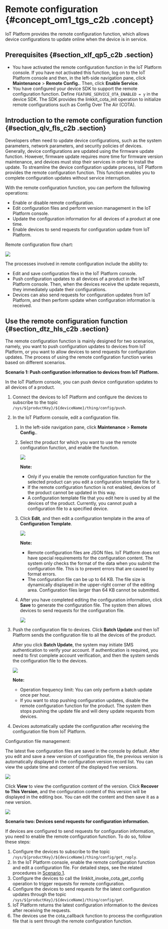 # Remote configuration {#concept_om1_tgs_c2b .concept}

IoT Platform provides the remote configuration function, which allows device configurations to update online when the device is in service.

## Prerequisites {#section_xlf_qp5_c2b .section}

-   You have activated the remote configuration function in the IoT Platform console. If you have not activated this function, log on to the IoT Platform console and then, in the left-side navigation pane, click **Maintenance** \> **Remote Config.**. Then, click **Enable Service**.
-   You have configured your device SDK to support the remote configuration function. Define `FEATURE_SERVICE_OTA_ENABLED = y` in the device SDK. The SDK provides the linkkit\_cota\_init operation to initialize remote configurations such as Config Over The Air \(COTA\).

## Introduction to the remote configuration function {#section_qlv_fls_c2b .section}

Developers often need to update device configurations, such as the system parameters, network parameters, and security policies of devices. Generally, device configurations are updated using the firmware update function. However, firmware update requires more time for firmware version maintenance, and devices must stop their services in order to install the update. To streamline the device configuration update process, IoT Platform provides the remote configuration function. This function enables you to complete configuration updates without service interruption.

With the remote configuration function, you can perform the following operations:

-   Enable or disable remote configuration.
-   Edit configuration files and perform version management in the IoT Platform console.
-   Update the configuration information for all devices of a product at one time.
-   Enable devices to send requests for configuration update from IoT Platform.

Remote configuration flow chart:

![](http://static-aliyun-doc.oss-cn-hangzhou.aliyuncs.com/assets/img/14736/15552922906235_en-US.png)

The processes involved in remote configuration include the ability to:

-   Edit and save configuration files in the IoT Platform console.
-   Push configuration updates to all devices of a product in the IoT Platform console. Then, when the devices receive the update requests, they immediately update their configurations.
-   Devices can also send requests for configuration updates from IoT Platform, and then perform update when configuration information is received.

## Use the remote configuration function {#section_dtz_hls_c2b .section}

The remote configuration function is mainly designed for two scenarios, namely, you want to push configuration updates to devices from IoT Platform, or you want to allow devices to send requests for configuration updates. The process of using the remote configuration function varies based on different scenarios.

**Scenario 1: Push configuration information to devices from IoT Platform.**

In the IoT Platform console, you can push device configuration updates to all devices of a product.

1.  Connect the devices to IoT Platform and configure the devices to subscribe to the topic `/sys/${productKey}/${deviceName}/thing/config/push`.
2.  In the IoT Platform console, edit a configuration file.
    1.  In the left-side navigation pane, click **Maintenance** \> **Remote Config.**.
    2.  Select the product for which you want to use the remote configuration function, and enable the function.

        ![](http://static-aliyun-doc.oss-cn-hangzhou.aliyuncs.com/assets/img/14736/15552922906236_en-US.png)

        **Note:** 

        -   Only if you enable the remote configuration function for the selected product can you edit a configuration template file for it.
        -   If the remote configuration function is not enabled, devices of the product cannot be updated in this way.
        -   A configuration template file that you edit here is used by all the devices of the product. Currently, you cannot push a configuration file to a specified device.
    3.  Click **Edit**, and then edit a configuration template in the area of **Configuration Template**.

        ![](http://static-aliyun-doc.oss-cn-hangzhou.aliyuncs.com/assets/img/14736/15552922906237_en-US.png)

        **Note:** 

        -   Remote configuration files are JSON files. IoT Platform does not have special requirements for the configuration content. The system only checks the format of the data when you submit the configuration file. This is to prevent errors that are caused by format errors.
        -   The configuration file can be up to 64 KB. The file size is dynamically displayed in the upper-right corner of the editing area. Configuration files larger than 64 KB cannot be submitted.
    4.  After you have completed editing the configuration information, click **Save** to generate the configuration file. The system then allows devices to send requests for the configuration file.

        ![](http://static-aliyun-doc.oss-cn-hangzhou.aliyuncs.com/assets/img/14736/15552922906238_en-US.png)

3.  Push the configuration file to devices. Click **Batch Update** and then IoT Platform sends the configuration file to all the devices of the product.

    After you click **Batch Update**, the system may initiate SMS authentication to verify your account. If authentication is required, you need to first complete account verification, and then the system sends the configuration file to the devices.

    ![](http://static-aliyun-doc.oss-cn-hangzhou.aliyuncs.com/assets/img/14736/15552922906239_en-US.png)

    **Note:** 

    -   Operation frequency limit: You can only perform a batch update once per hour.
    -   If you want to stop pushing configuration updates, disable the remote configuration function for the product. The system then stops pushing the update file and will deny update requests from devices.
4.  Devices automatically update the configuration after receiving the configuration file from IoT Platform.

Configuration file management:

The latest five configuration files are saved in the console by default. After you edit and save a new version of configuration file, the previous version is automatically displayed in the configuration version record list. You can view the update time and content of the displayed five versions.

![](http://static-aliyun-doc.oss-cn-hangzhou.aliyuncs.com/assets/img/14736/15552922906240_en-US.png)

Click **View** to view the configuration content of the version. Click **Recover to This Version**, and the configuration content of this version will be displayed in the editing box. You can edit the content and then save it as a new version.

![](http://static-aliyun-doc.oss-cn-hangzhou.aliyuncs.com/assets/img/14736/15552922906241_en-US.png)

**Scenario two: Devices send requests for configuration information.**

If devices are configured to send requests for configuration information, you need to enable the remote configuration function. To do so, follow these steps:

1.  Configure the devices to subscribe to the topic `/sys/${productKey}/${deviceName}/thing/config/get_reply`.
2.  In the IoT Platform console, enable the remote configuration function and edit a configuration file. For detailed steps, see the related procedures in [Scenario 1](#).
3.  Configure the devices to call the linkkit\_invoke\_cota\_get\_config operation to trigger requests for remote configuration.
4.  Configure the devices to send requests for the latest configuration updates through the topic `/sys/${productKey}/${deviceName}/thing/config/get`.
5.  IoT Platform returns the latest configuration information to the devices after receiving the requests.
6.  The devices use the cota\_callback function to process the configuration file that is sent through the remote configuration function.

